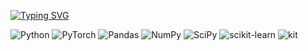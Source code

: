 [![Typing SVG](https://readme-typing-svg.demolab.com?font=Kanit&duration=2000&pause=100&color=3F9DF7&multiline=true&width=435&height=120&lines=Hey+there!;-+I'm+computational+neuroscientist+%5E_%5E;-+Now%2C+I'm+studying+ML+in+Skoltech+;-+working+on+DL+models+for+inverse+EEG+problem)](https://git.io/typing-svg)

![Python](https://img.shields.io/badge/python-3670A0?style=for-the-badge&logo=python&logoColor=ffdd54) ![PyTorch](https://img.shields.io/badge/PyTorch-%23EE4C2C.svg?style=for-the-badge&logo=PyTorch&logoColor=white) ![Pandas](https://img.shields.io/badge/pandas-%23150458.svg?style=for-the-badge&logo=pandas&logoColor=white) ![NumPy](https://img.shields.io/badge/numpy-%23013243.svg?style=for-the-badge&logo=numpy&logoColor=white) ![SciPy](https://img.shields.io/badge/SciPy-%230C55A5.svg?style=for-the-badge&logo=scipy&logoColor=%white) ![scikit-learn](https://img.shields.io/badge/scikit--learn-%23F7931E.svg?style=for-the-badge&logo=scikit-learn&logoColor=white)
![kit](https://user-images.githubusercontent.com/70488161/223810581-63a68402-29c7-4e7e-9ada-618255fa80a1.gif)
